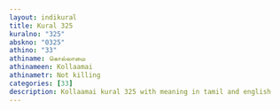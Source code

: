 ```yaml
---
layout: indikural
title: Kural 325
kuralno: "325"
abskno: "0325"
athino: "33"
athiname: கொல்லாமை
athinameen: Kollaamai
athinametr: Not killing
categories: [33]
description: Kollaamai kural 325 with meaning in tamil and english 
---
```


